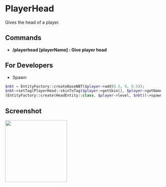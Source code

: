 # PlayerHead  
Gives the head of a player.   
  
## Commands  
- **/playerhead [playerName] : Give player head** 
  
## For Developers 
- Spawn  
```php
$nbt = EntityFactory::createBaseNBT($player->add(0.5, 0, 0.5));  
$nbt->setTag(PlayerHead::skinToTag($player->getSkin(), $player->getName()));  
(EntityFactory::create(HeadEntity::class, $player->level, $nbt))->spawnToAll();  
```  
  
## Screenshot 
<img height=200 src="https://minecraftcommand.science//system/blogs/avatars/000/000/004/medium/custom_heads.png" />